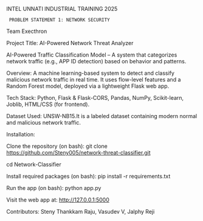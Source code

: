 INTEL UNNATI INDUSTRIAL TRAINING 2025

     PROBLEM STATEMENT 1: NETWORK SECURITY
      
Team Execthron

Project Title:  AI-Powered Network Threat Analyzer 

AI-Powered Traffic Classification Model – A system that categorizes network traffic (e.g., APP ID detection) based on behavior and patterns.
 
Overview:
A machine learning-based system to detect and classify malicious network traffic in real time. It uses flow-level features and a Random Forest model, deployed via a lightweight Flask web app.

Tech Stack:
Python,
Flask & Flask-CORS,
Pandas, NumPy,
Scikit-learn,
Joblib,
HTML/CSS (for frontend).

Dataset Used:
UNSW-NB15.It is a labeled dataset containing modern normal and malicious network traffic.



Installation:

Clone the repository (on bash):
  git clone  https://github.com/Steny005/network-threat-classifier.git

  cd Network-Classifier

Install required packages (on bash):
  pip install -r requirements.txt

Run the app (on bash):
  python app.py

Visit the web app at:
  http://127.0.0.1:5000



Contributors:
Steny Thankkam Raju, Vasudev V, Jalphy Reji
